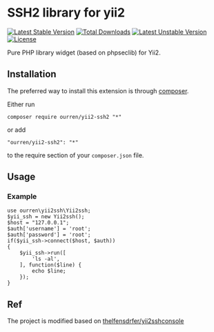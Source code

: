SSH2 library for yii2
============

[![Latest Stable Version](https://poser.pugx.org/ourren/yii2-ssh2/v/stable)](https://packagist.org/packages/ourren/yii2-ssh2) [![Total Downloads](https://poser.pugx.org/ourren/yii2-ssh2/downloads)](https://packagist.org/packages/ourren/yii2-ssh2) [![Latest Unstable Version](https://poser.pugx.org/ourren/yii2-ssh2/v/unstable)](https://packagist.org/packages/ourren/yii2-ssh2) [![License](https://poser.pugx.org/ourren/yii2-ssh2/license)](https://packagist.org/packages/ourren/yii2-ssh2)


Pure PHP library widget (based on phpseclib) for Yii2.


## Installation

The preferred way to install this extension is through [composer](http://getcomposer.org/download/).

Either run

```
composer require ourren/yii2-ssh2 "*"
```

or add

```
"ourren/yii2-ssh2": "*"
```

to the require section of your `composer.json` file.


## Usage

### Example

```
use ourren\yii2ssh\Yii2ssh;
$yii_ssh = new Yii2ssh();
$host = "127.0.0.1";
$auth['username'] = 'root';
$auth['password'] = 'root';
if($yii_ssh->connect($host, $auth))
{
    $yii_ssh->run([
        'ls -al',
    ], function($line) {
        echo $line;
    });
}
```

## Ref
The project is modified based on [thelfensdrfer/yii2sshconsole](https://github.com/thelfensdrfer/yii2sshconsole)